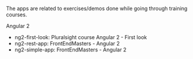 
The apps are related to exercises/demos done while going through training courses.

Angular 2
- ng2-first-look: Pluralsight course Angular 2 - First look
- ng2-rest-app: FrontEndMasters - Angular 2
- ng2-simple-app: FrontEndMasters - Angular 2

